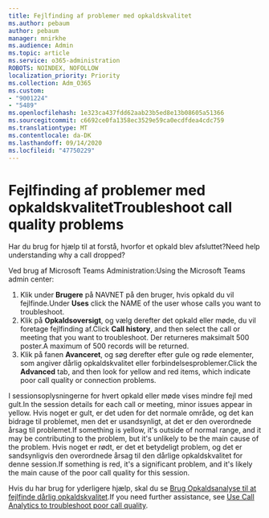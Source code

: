 ```yaml
---
title: Fejlfinding af problemer med opkaldskvalitet
ms.author: pebaum
author: pebaum
manager: mnirkhe
ms.audience: Admin
ms.topic: article
ms.service: o365-administration
ROBOTS: NOINDEX, NOFOLLOW
localization_priority: Priority
ms.collection: Adm_O365
ms.custom:
- "9001224"
- "5489"
ms.openlocfilehash: 1e323ca437fdd62aab23b5ed8e13b08605a51366
ms.sourcegitcommit: c6692ce0fa1358ec3529e59ca0ecdfdea4cdc759
ms.translationtype: MT
ms.contentlocale: da-DK
ms.lasthandoff: 09/14/2020
ms.locfileid: "47750229"
---
```

# <a name="troubleshoot-call-quality-problems"></a><span data-ttu-id="b2ad4-102">Fejlfinding af problemer med opkaldskvalitet</span><span class="sxs-lookup"><span data-stu-id="b2ad4-102">Troubleshoot call quality problems</span></span>

<span data-ttu-id="b2ad4-103">Har du brug for hjælp til at forstå, hvorfor et opkald blev afsluttet?</span><span class="sxs-lookup"><span data-stu-id="b2ad4-103">Need help understanding why a call dropped?</span></span>

<span data-ttu-id="b2ad4-104">Ved brug af Microsoft Teams Administration:</span><span class="sxs-lookup"><span data-stu-id="b2ad4-104">Using the Microsoft Teams admin center:</span></span>

1. <span data-ttu-id="b2ad4-105">Klik under **Brugere** på NAVNET på den bruger, hvis opkald du vil fejlfinde.</span><span class="sxs-lookup"><span data-stu-id="b2ad4-105">Under **Uses** click the NAME of the user whose calls you want to troubleshoot.</span></span>
2. <span data-ttu-id="b2ad4-106">Klik på **Opkaldsoversigt**, og vælg derefter det opkald eller møde, du vil foretage fejlfinding af.</span><span class="sxs-lookup"><span data-stu-id="b2ad4-106">Click **Call history**, and then select the call or meeting that you want to troubleshoot.</span></span> <span data-ttu-id="b2ad4-107">Der returneres maksimalt 500 poster.</span><span class="sxs-lookup"><span data-stu-id="b2ad4-107">A maximum of 500 records will be returned.</span></span>
3. <span data-ttu-id="b2ad4-108">Klik på fanen **Avanceret**, og søg derefter efter gule og røde elementer, som angiver dårlig opkaldskvalitet eller forbindelsesproblemer.</span><span class="sxs-lookup"><span data-stu-id="b2ad4-108">Click the **Advanced** tab, and then look for yellow and red items, which indicate poor call quality or connection problems.</span></span>

<span data-ttu-id="b2ad4-109">I sessionsoplysningerne for hvert opkald eller møde vises mindre fejl med gult.</span><span class="sxs-lookup"><span data-stu-id="b2ad4-109">In the session details for each call or meeting, minor issues appear in yellow.</span></span> <span data-ttu-id="b2ad4-110">Hvis noget er gult, er det uden for det normale område, og det kan bidrage til problemet, men det er usandsynligt, at det er den overordnede årsag til problemet.</span><span class="sxs-lookup"><span data-stu-id="b2ad4-110">If something is yellow, it's outside of normal range, and it may be contributing to the problem, but it's unlikely to be the main cause of the problem.</span></span> <span data-ttu-id="b2ad4-111">Hvis noget er rødt, er det et betydeligt problem, og det er sandsynligvis den overordnede årsag til den dårlige opkaldskvalitet for denne session.</span><span class="sxs-lookup"><span data-stu-id="b2ad4-111">If something is red, it's a significant problem, and it's likely the main cause of the poor call quality for this session.</span></span>

<span data-ttu-id="b2ad4-112">Hvis du har brug for yderligere hjælp, skal du se [Brug Opkaldsanalyse til at fejlfinde dårlig opkaldskvalitet](https://docs.microsoft.com/microsoftteams/use-call-analytics-to-troubleshoot-poor-call-quality#troubleshoot-call-quality-problems-using-call-analytics).</span><span class="sxs-lookup"><span data-stu-id="b2ad4-112">If you need further assistance, see [Use Call Analytics to troubleshoot poor call quality](https://docs.microsoft.com/microsoftteams/use-call-analytics-to-troubleshoot-poor-call-quality#troubleshoot-call-quality-problems-using-call-analytics).</span></span>
